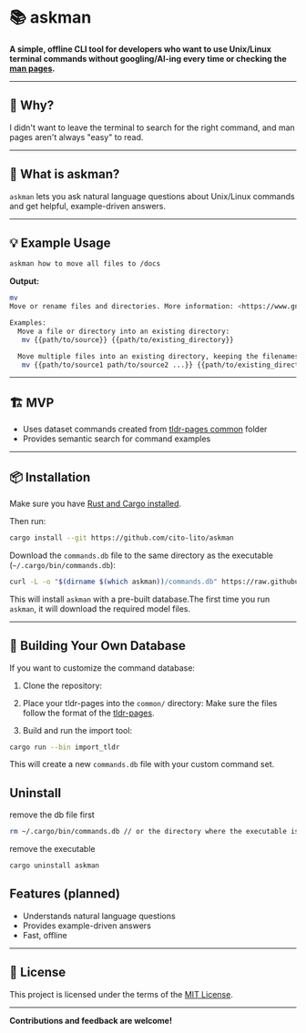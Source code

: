 # 📚 askman

**A simple, offline CLI tool for developers who want to use Unix/Linux terminal commands without googling/AI-ing every time or checking the [man pages](https://en.wikipedia.org/wiki/Man_page).**

---

## 🤔 Why?

I didn't want to leave the terminal to search for the right command, and man pages aren't always "easy" to read.

---

## 🤖 What is askman?

`askman` lets you ask natural language questions about Unix/Linux commands and get helpful, example-driven answers.

---

## 💡 Example Usage

```bash
askman how to move all files to /docs  
```

**Output:**
```bash
mv
Move or rename files and directories. More information: <https://www.gnu.org/software/coreutils/manual/html_node/mv-invocation.html>.

Examples:
  Move a file or directory into an existing directory:
   mv {{path/to/source}} {{path/to/existing_directory}}

  Move multiple files into an existing directory, keeping the filenames unchanged:
   mv {{path/to/source1 path/to/source2 ...}} {{path/to/existing_directory}}
```

---

## 🏗️ MVP

- Uses dataset commands created from [tldr-pages common](https://github.com/tldr-pages/tldr/tree/main/pages/common) folder 
- Provides semantic search for command examples

---

## 📦 Installation

Make sure you have [Rust and Cargo installed](https://www.rust-lang.org/tools/install).

Then run:

```bash
cargo install --git https://github.com/cito-lito/askman
```

Download the `commands.db` file to the same directory as the executable (`~/.cargo/bin/commands.db`):
```bash
curl -L -o "$(dirname $(which askman))/commands.db" https://raw.githubusercontent.com/cito-lito/askman/main/commands.db
```

This will install `askman` with a pre-built database.The first time you run `askman`, it will download the required model files.

---

## 🔧 Building Your Own Database

If you want to customize the command database:

1. Clone the repository:

2. Place your tldr-pages into the `common/` directory:
   Make sure the files follow the format of the [tldr-pages](https://github.com/tldr-pages/tldr/blob/main/CONTRIBUTING.md#markdown-format).

3. Build and run the import tool:

```bash
cargo run --bin import_tldr
```

This will create a new `commands.db` file with your custom command set.

## Uninstall

remove the db file first
```bash
rm ~/.cargo/bin/commands.db // or the directory where the executable is
```

remove the executable
```bash
cargo uninstall askman
```



## Features (planned)

- Understands natural language questions
- Provides example-driven answers
- Fast, offline

---

## 📄 License

This project is licensed under the terms of the [MIT License](LICENSE).

---

**Contributions and feedback are welcome!**



